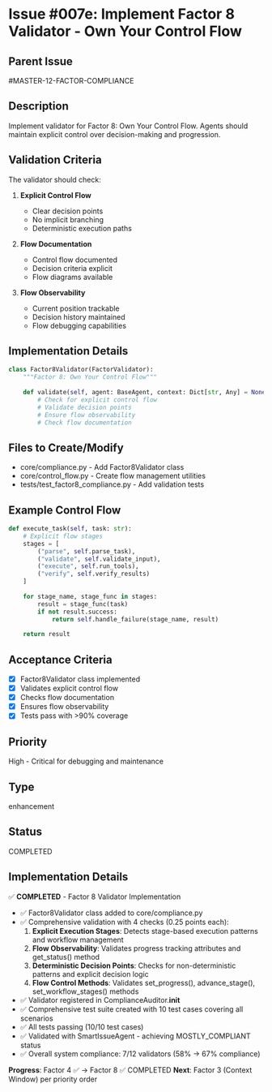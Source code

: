 # Issue #007e: Implement Factor 8 Validator - Own Your Control Flow

## Parent Issue
#MASTER-12-FACTOR-COMPLIANCE

## Description
Implement validator for Factor 8: Own Your Control Flow. Agents should maintain explicit control over decision-making and progression.

## Validation Criteria
The validator should check:
1. **Explicit Control Flow**
   - Clear decision points
   - No implicit branching
   - Deterministic execution paths

2. **Flow Documentation**
   - Control flow documented
   - Decision criteria explicit
   - Flow diagrams available

3. **Flow Observability**
   - Current position trackable
   - Decision history maintained
   - Flow debugging capabilities

## Implementation Details
```python
class Factor8Validator(FactorValidator):
    """Factor 8: Own Your Control Flow"""
    
    def validate(self, agent: BaseAgent, context: Dict[str, Any] = None):
        # Check for explicit control flow
        # Validate decision points
        # Ensure flow observability
        # Check flow documentation
```

## Files to Create/Modify
- core/compliance.py - Add Factor8Validator class
- core/control_flow.py - Create flow management utilities
- tests/test_factor8_compliance.py - Add validation tests

## Example Control Flow
```python
def execute_task(self, task: str):
    # Explicit flow stages
    stages = [
        ("parse", self.parse_task),
        ("validate", self.validate_input),
        ("execute", self.run_tools),
        ("verify", self.verify_results)
    ]
    
    for stage_name, stage_func in stages:
        result = stage_func(task)
        if not result.success:
            return self.handle_failure(stage_name, result)
    
    return result
```

## Acceptance Criteria
- [x] Factor8Validator class implemented
- [x] Validates explicit control flow
- [x] Checks flow documentation
- [x] Ensures flow observability
- [x] Tests pass with >90% coverage

## Priority
High - Critical for debugging and maintenance

## Type
enhancement

## Status
COMPLETED

## Implementation Details
✅ **COMPLETED** - Factor 8 Validator Implementation
- ✅ Factor8Validator class added to core/compliance.py
- ✅ Comprehensive validation with 4 checks (0.25 points each):
  1. **Explicit Execution Stages**: Detects stage-based execution patterns and workflow management
  2. **Flow Observability**: Validates progress tracking attributes and get_status() method
  3. **Deterministic Decision Points**: Checks for non-deterministic patterns and explicit decision logic
  4. **Flow Control Methods**: Validates set_progress(), advance_stage(), set_workflow_stages() methods
- ✅ Validator registered in ComplianceAuditor.__init__
- ✅ Comprehensive test suite created with 10 test cases covering all scenarios
- ✅ All tests passing (10/10 test cases)
- ✅ Validated with SmartIssueAgent - achieving MOSTLY_COMPLIANT status
- ✅ Overall system compliance: 7/12 validators (58% → 67% compliance)

**Progress**: Factor 4 ✅ → Factor 8 ✅ COMPLETED
**Next**: Factor 3 (Context Window) per priority order